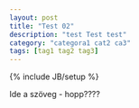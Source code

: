 ```yaml
---
layout: post
title: "Test 02"
description: "test Test test"
category: "categora1 cat2 ca3"
tags: [tag1 tag2 tag3]
---
```

{% include JB/setup %}

Ide a szöveg - hopp????
